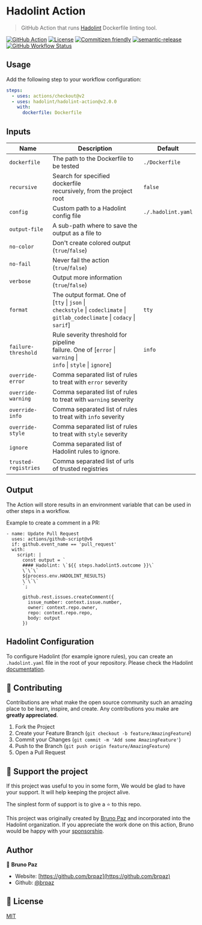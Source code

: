 # Hadolint Action

> GitHub Action that runs [Hadolint](https://github.com/hadolint/hadolint) Dockerfile linting tool.

[![GitHub Action](https://img.shields.io/badge/GitHub-Action-blue?style=for-the-badge)](https://github.com/features/actions)
[![License](https://img.shields.io/badge/License-MIT-yellow.svg?style=for-the-badge)](LICENSE)
[![Commitizen friendly](https://img.shields.io/badge/commitizen-friendly-brightgreen.svg?style=for-the-badge)](http://commitizen.github.io/cz-cli/)
[![semantic-release](https://img.shields.io/badge/%20%20%F0%9F%93%A6%F0%9F%9A%80-semantic--release-e10079.svg?style=for-the-badge)](https://github.com/semantic-release/semantic-release?style=for-the-badge)
[![GitHub Workflow Status](https://img.shields.io/github/workflow/status/hadolint/hadolint-action/CI?style=for-the-badge)](https://github.com/hadolint/hadolint-action/action)

## Usage

Add the following step to your workflow configuration:

```yml
steps:
  - uses: actions/checkout@v2 
  - uses: hadolint/hadolint-action@v2.0.0
    with:
      dockerfile: Dockerfile
```

## Inputs

| Name                 | Description                                                                                                                             | Default            |
|----------------------|-----------------------------------------------------------------------------------------------------------------------------------------|--------------------|
| `dockerfile`         | The path to the Dockerfile to be tested                                                                                                 | `./Dockerfile`     |
| `recursive`          | Search for specified dockerfile </br> recursively, from the project root                                                                | `false`            |
| `config`             | Custom path to a Hadolint config file                                                                                                   | `./.hadolint.yaml` |
| `output-file`        | A sub-path where to save the </br> output as a file to                                                                                  |                    |
| `no-color`           | Don't create colored output (`true`/`false`)                                                                                            |                    |
| `no-fail`            | Never fail the action (`true`/`false`)                                                                                                  |                    |
| `verbose`            | Output more information (`true`/`false`)                                                                                                |                    |
| `format`             | The output format. One of [`tty` \| `json` \| </br> `checkstyle` \| `codeclimate` \| </br> `gitlab_codeclimate` \| `codacy` \| `sarif`] | `tty`              |
| `failure-threshold`  | Rule severity threshold for pipeline </br> failure. One of [`error` \| `warning` \| </br>  `info` \| `style` \| `ignore`]               | `info`             |
| `override-error`     | Comma separated list of rules to treat with `error` severity                                                                            |                    |
| `override-warning`   | Comma separated list of rules to treat with `warning` severity                                                                          |                    |
| `override-info`      | Comma separated list of rules to treat with `info` severity                                                                             |                    |
| `override-style`     | Comma separated list of rules to treat with `style` severity                                                                            |                    |
| `ignore`             | Comma separated list of Hadolint rules to ignore.                                                                                       | <none>             |
| `trusted-registries` | Comma separated list of urls of trusted registries                                                                                      |                    |

## Output

The Action will store results in an environment variable that can be used in other steps in a workflow.

Example to create a comment in a PR:

```
- name: Update Pull Request
  uses: actions/github-script@v6
  if: github.event_name == 'pull_request'
  with:
    script: |
      const output = `
      #### Hadolint: \`${{ steps.hadolint5.outcome }}\`
      \`\`\`
      ${process.env.HADOLINT_RESULTS}
      \`\`\`
      `;

      github.rest.issues.createComment({
        issue_number: context.issue.number,
        owner: context.repo.owner,
        repo: context.repo.repo,
        body: output
      })
```

## Hadolint Configuration

To configure Hadolint (for example ignore rules), you can create an `.hadolint.yaml` file in the root of your repository. Please check the Hadolint [documentation](https://github.com/hadolint/hadolint#configure).

## 🤝 Contributing

Contributions are what make the open source community such an amazing place to be learn, inspire, and create. Any contributions you make are **greatly appreciated**.

1. Fork the Project
2. Create your Feature Branch (`git checkout -b feature/AmazingFeature`)
3. Commit your Changes (`git commit -m 'Add some AmazingFeature'`)
4. Push to the Branch (`git push origin feature/AmazingFeature`)
5. Open a Pull Request

## 💛 Support the project

If this project was useful to you in some form, We would be glad to have your support. It will help keeping the project alive.

The sinplest form of support is to give a ⭐️ to this repo.

This project was originally created by [Bruno Paz](https://github.com/sponsors/brpaz) and incorporated into the Hadolint organization. If you appreciate the work done on this action, Bruno would be happy with your [sponsorship](https://github.com/sponsors/brpaz).

## Author

👤 **Bruno Paz**

* Website: [https://github.com/brpaz](https://github.com/brpaz)
* Github: [@brpaz](https://github.com/brpaz)

## 📝 License

[MIT](LICENSE)

